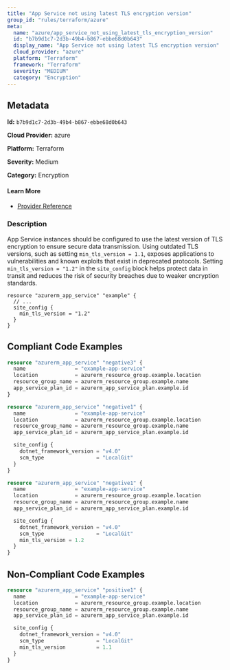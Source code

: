 ```yaml
---
title: "App Service not using latest TLS encryption version"
group_id: "rules/terraform/azure"
meta:
  name: "azure/app_service_not_using_latest_tls_encryption_version"
  id: "b7b9d1c7-2d3b-49b4-b867-ebbe68d0b643"
  display_name: "App Service not using latest TLS encryption version"
  cloud_provider: "azure"
  platform: "Terraform"
  framework: "Terraform"
  severity: "MEDIUM"
  category: "Encryption"
---
```

## Metadata

**Id:** `b7b9d1c7-2d3b-49b4-b867-ebbe68d0b643`

**Cloud Provider:** azure

**Platform:** Terraform

**Severity:** Medium

**Category:** Encryption

#### Learn More

 - [Provider Reference](https://registry.terraform.io/providers/hashicorp/azurerm/latest/docs/resources/app_service#min_tls_version)

### Description

 App Service instances should be configured to use the latest version of TLS encryption to ensure secure data transmission. Using outdated TLS versions, such as setting `min_tls_version = 1.1`, exposes applications to vulnerabilities and known exploits that exist in deprecated protocols. Setting `min_tls_version = "1.2"` in the `site_config` block helps protect data in transit and reduces the risk of security breaches due to weaker encryption standards.

```
resource "azurerm_app_service" "example" {
  // ...
  site_config {
    min_tls_version = "1.2"
  }
}
```


## Compliant Code Examples
```terraform
resource "azurerm_app_service" "negative3" {
  name                = "example-app-service"
  location            = azurerm_resource_group.example.location
  resource_group_name = azurerm_resource_group.example.name
  app_service_plan_id = azurerm_app_service_plan.example.id
}

```

```terraform
resource "azurerm_app_service" "negative1" {
  name                = "example-app-service"
  location            = azurerm_resource_group.example.location
  resource_group_name = azurerm_resource_group.example.name
  app_service_plan_id = azurerm_app_service_plan.example.id

  site_config {
    dotnet_framework_version = "v4.0"
    scm_type                 = "LocalGit"
  }
}

```

```terraform
resource "azurerm_app_service" "negative1" {
  name                = "example-app-service"
  location            = azurerm_resource_group.example.location
  resource_group_name = azurerm_resource_group.example.name
  app_service_plan_id = azurerm_app_service_plan.example.id

  site_config {
    dotnet_framework_version = "v4.0"
    scm_type                 = "LocalGit"
    min_tls_version = 1.2
  }
}

```
## Non-Compliant Code Examples
```terraform
resource "azurerm_app_service" "positive1" {
  name                = "example-app-service"
  location            = azurerm_resource_group.example.location
  resource_group_name = azurerm_resource_group.example.name
  app_service_plan_id = azurerm_app_service_plan.example.id

  site_config {
    dotnet_framework_version = "v4.0"
    scm_type                 = "LocalGit"
    min_tls_version          = 1.1
  }
}

```